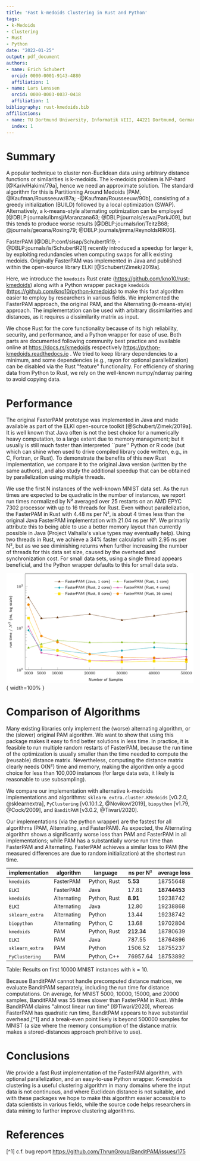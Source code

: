 ```yaml
---
title: 'Fast k-medoids Clustering in Rust and Python'
tags:
- k-Medoids
- Clustering
- Rust
- Python
date: "2022-01-25"
output: pdf_document
authors:
- name: Erich Schubert
  orcid: 0000-0001-9143-4880
  affiliation: 1
- name: Lars Lenssen
  orcid: 0000-0003-0037-0418
  affiliation: 1
bibliography: rust-kmedoids.bib
affiliations:
- name: TU Dortmund University, Informatik VIII, 44221 Dortmund, Germany
  index: 1
---
```


# Summary

A popular technique to cluster non-Euclidean data using arbitrary distance
functions or similarities is k-medoids.
The k-medoids problem is NP-hard [@Kariv/Hakimi/79a], hence we need an approximate solution.
The standard algorithm for this is Partitioning Around Medoids [PAM, @Kaufman/Rousseeuw/87a; -@Kaufman/Rousseeuw/90b],
consisting of a greedy initialization (BUILD) followed by a local optimization (SWAP).
Alternatively, a k-means-style alternating optimization can be employed [@DBLP:journals/ibmsj/Maranzana63; @DBLP:journals/eswa/ParkJ09],
but this tends to produce worse results [@DBLP:journals/ior/TeitzB68; @journals/geoana/Rosing79; @DBLP:journals/jmma/ReynoldsRIR06].

FasterPAM [@DBLP:conf/sisap/SchubertR19; -@DBLP:journals/is/SchubertR21] recently introduced a speedup for larger k,
by exploiting redundancies when computing swaps for all k existing medoids.
Originally FasterPAM was implemented in Java and published within the open-source library ELKI [@Schubert/Zimek/2019a].

Here, we introduce the ``kmedoids`` Rust crate (https://github.com/kno10/rust-kmedoids) along with a
Python wrapper package ``kmedoids`` (https://github.com/kno10/python-kmedoids) to make this fast
algorithm easier to employ by researchers in various fields.
We implemented the FasterPAM approach, the original PAM, and the Alternating (k-means-style) approach.
The implementation can be used with arbitrary dissimilarities and distances, as it requires a dissimilarity matrix as input.

We chose Rust for the core functionality because of its high reliability, security, and performance,
and a Python wrapper for ease of use. Both parts are documented following community best practice
and available online at https://docs.rs/kmedoids respectively https://python-kmedoids.readthedocs.io .
We tried to keep library dependencies to a minimum, and some dependencies (e.g., rayon for optional parallelization)
can be disabled via the Rust "feature" functionality. For efficiency of sharing data from Python to Rust,
we rely on the well-known numpy/ndarray pairing to avoid copying data.

# Performance

The original FasterPAM prototype was implemented in Java and made available as part of the ELKI open-source toolkit [@Schubert/Zimek/2019a].
It is well known that Java often is not the best choice for a numerically heavy computation,
to a large extent due to memory management; but it usually is still much faster than interpreted ``pure'' Python or R code
(but which can shine when used to drive compiled library code written, e.g., in C, Fortran, or Rust).
To demonstrate the benefits of this new Rust implementation, we compare it to the original Java version
(written by the same authors), and also study the additional speedup that can be obtained by parallelization using multiple threads.

We use the first N instances of the well-known MNIST data set.
As the run times are expected to be quadratic in the number of instances, we report run times normalized by N²
averaged over 25 restarts on an AMD EPYC 7302 processor with up to 16 threads for Rust.
Even without parallelization, the FasterPAM in Rust with 4.48 ns per N², is about 4 times less than the original Java FasterPAM implementation with 21.04 ns per N².
We primarily attribute this to being able to use a better memory layout than currently possible in Java
(Project Valhalla's value types may eventually help).
Using two threads in Rust, we achieve a 34% faster calculation with 2.95 ns per N²,
but as we see diminishing returns when further increasing the number of threads for this data set size,
caused by the overhead and synchronization cost.
For small data sets, using a single thread appears beneficial, and the Python
wrapper defaults to this for small data sets.

![Results normalized by N² on MNIST data with k=10.\label{fig:example_mnist}](results.png){ width=100% }

# Comparison of Algorithms

Many existing libraries only implement the (worse) alternating algorithm, or the (slower) original PAM algorithm.
We want to show that using this package makes it easy to find better solutions in less time.
In practice, it is feasible to run multiple random restarts of FasterPAM, because the run time of the optimization
is usually smaller than the time needed to compute the (reusable) distance matrix.
Nevertheless, computing the distance matrix clearly needs O(N²) time and memory,
making the algorithm only a good choice for less than 100,000 instances
(for large data sets, it likely is reasonable to use subsampling).

We compare our implementation with alternative k-medoids implementations and algorithms:
``sklearn_extra.cluster.KMedoids`` [v0.2.0, @sklearnextra],
``PyClustering`` [v0.10.1.2, @Novikov/2019],
``biopython`` [v1.79, @Cock/2009],
and ``BanditPAM`` [v3.0.2, @Tiwari/2020].

Our implementations (via the python wrapper) are the fastest for all algorithms (PAM, Alternating, and FasterPAM).
As expected, the Alternating algorithm shows a significantly worse loss than PAM and FasterPAM in all implementations;
while PAM has a substantially worse run time than FasterPAM and Alternating.
FasterPAM achieves a similar loss to PAM (the measured differences are due to random initialization) at the shortest run time.

| **implementation**       | **algorithm**      | **language**     | **ns per N²** | **average loss** |
|--------------------------|--------------------|---------------------|------------|------------------|
| ``kmedoids`` &nbsp;      | FasterPAM &nbsp;   | Python, Rust &nbsp; | **5.53**   | 18755648     |
| ``ELKI`` &nbsp;          | FasterPAM &nbsp;   | Java &nbsp;         | 17.81      | **18744453** |
| ``kmedoids`` &nbsp;      | Alternating &nbsp; | Python, Rust &nbsp; | **8.91**   | 19238742     |
| ``ELKI`` &nbsp;          | Alternating &nbsp; | Java &nbsp;         | 12.80      | 19238868     |
| ``sklearn_extra`` &nbsp; | Alternating &nbsp; | Python &nbsp;       | 13.44      | 19238742     |
| ``biopython`` &nbsp;     | Alternating &nbsp; | Python, C &nbsp;    | 13.68      | 19702804     |
| ``kmedoids`` &nbsp;      | PAM &nbsp;         | Python, Rust &nbsp; | **212.34** | 18780639     |
| ``ELKI`` &nbsp;          | PAM &nbsp;         | Java &nbsp;         | 787.55     | 18764896     |
| ``sklearn_extra`` &nbsp; | PAM &nbsp;         | Python &nbsp;       | 1506.52    | 18755237     |
| ``PyClustering`` &nbsp;  | PAM &nbsp;         | Python, C++ &nbsp;  | 76957.64   | 18753892     |

Table: Results on first 10000 MNIST instances with k = 10.

Because BanditPAM cannot handle precomputed distance matrices, we evaluate BanditPAM separately, including the run time for distance computations.
On average, for MNIST 5000, 10000, 15000, and 20000 samples, BanditPAM was 55 times slower than FasterPAM in Rust.
While BanditPAM claims "almost linear run time" [@Tiwari/2020], whereas FasterPAM has quadratic run time,
BanditPAM appears to have substantial overhead,[^1]
and a break-even point likely is beyond 500000 samples for MNIST
(a size where the memory consumption of the distance matrix makes a stored-distances approach prohibitive to use).

# Conclusions

We provide a fast Rust implementation of the FasterPAM algorithm,
with optional parallelization, and an easy-to-use Python wrapper.
K-medoids clustering is a useful clustering algorithm in many domains where
the input data is not continuous, and where Euclidean distance is not suitable,
and with these packages we hope to make this algorithm easier accessible to
data scientists in various fields, while the source code helps researchers in
data mining to further improve clustering algorithms.

# References

[^1] c.f. bug report https://github.com/ThrunGroup/BanditPAM/issues/175
